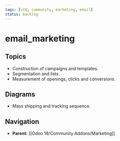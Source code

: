```yaml
---
tags: [v18, community, marketing, email]
status: backlog
---
```

# email_marketing

## Topics
- Construction of campaigns and templates.
- Segmentation and lists.
- Measurement of openings, clicks and conversions.

## Diagrams
- Mass shipping and tracking sequence.






## Navigation
- **Parent:** [[Odoo 18/Community Addons/Marketing]]
